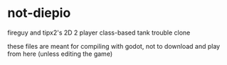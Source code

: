 # not-diepio
fireguy and tipx2's 2D 2 player class-based tank trouble clone

these files are meant for compiling with godot, not to download and play from here (unless editing the game)
